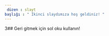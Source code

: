 ```yaml
---
 düzen : slayt 
başlığı : " İkinci slaydımıza hoş geldiniz! "
---
```

3##
Geri gitmek için sol oku kullanın!
